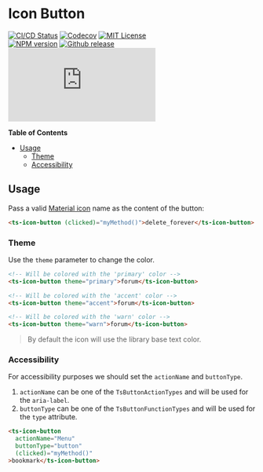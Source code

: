 <h1>Icon Button</h1>

[![CI/CD Status][github-action-badge]][github-action-link] [![Codecov][codecov-badge]][codecov-project] [![MIT License][license-image]][license-url]  
[![NPM version][npm-version-image]][npm-package] [![Github release][gh-release-badge]][gh-releases] [![Library size][file-size-badge]][raw-distribution-js]

<!-- START doctoc generated TOC please keep comment here to allow auto update -->
<!-- DON'T EDIT THIS SECTION, INSTEAD RE-RUN doctoc TO UPDATE -->
**Table of Contents**

- [Usage](#usage)
  - [Theme](#theme)
  - [Accessibility](#accessibility)

<!-- END doctoc generated TOC please keep comment here to allow auto update -->


## Usage

Pass a valid [Material icon][material-icons] name as the content of the button:

```html
<ts-icon-button (clicked)="myMethod()">delete_forever</ts-icon-button>
```

### Theme

Use the `theme` parameter to change the color.

```html
<!-- Will be colored with the 'primary' color -->
<ts-icon-button theme="primary">forum</ts-icon-button>

<!-- Will be colored with the 'accent' color -->
<ts-icon-button theme="accent">forum</ts-icon-button>

<!-- Will be colored with the 'warn' color -->
<ts-icon-button theme="warn">forum</ts-icon-button>
```

> By default the icon will use the library base text color.


### Accessibility

For accessibility purposes we should set the `actionName` and `buttonType`.

1. `actionName` can be one of the `TsButtonActionTypes` and will be used for the `aria-label`.
1. `buttonType` can be one of the `TsButtonFunctionTypes` and will be used for the `type` attribute.

```html
<ts-icon-button
  actionName="Menu"
  buttonType="button"
  (clicked)="myMethod()"
>bookmark</ts-icon-button>
```


<!-- Links -->
[material-icons]:      https://material.io/icons/
[license-url]:         https://github.com/GetTerminus/terminus-oss/blob/master/LICENSE
[license-image]:       http://img.shields.io/badge/license-MIT-blue.svg
[codecov-project]:     https://codecov.io/gh/GetTerminus/terminus-oss
[codecov-badge]:       https://codecov.io/gh/GetTerminus/terminus-oss/branch/master/graph/badge.svg
[npm-version-image]:   http://img.shields.io/npm/v/@terminus/ui-icon-button.svg
[npm-package]:         https://www.npmjs.com/package/@terminus/ui-icon-button
[gh-release-badge]:    https://img.shields.io/github/release/GetTerminus/terminus-oss.svg
[gh-releases]:         https://github.com/GetTerminus/terminus-ui/releases/
[github-action-badge]: https://github.com/GetTerminus/terminus-oss/workflows/Release%20CI/badge.svg
[github-action-link]:  https://github.com/GetTerminus/terminus-oss/actions?query=workflow%3A%22CI+Release%22
[file-size-badge]:     http://img.badgesize.io/https://unpkg.com/@terminus/ui-icon-button/bundles/terminus-ui-icon-button.umd.min.js?compression=gzip
[raw-distribution-js]: https://unpkg.com/@terminus/ui-icon-button/bundles/terminus-ui-icon-button.umd.js
